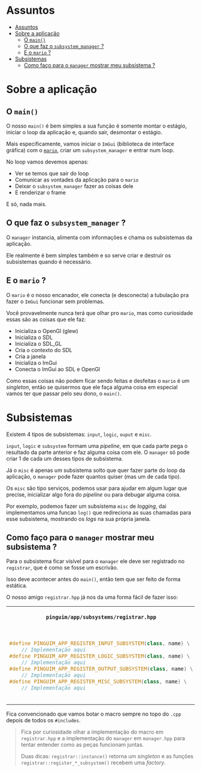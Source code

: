 # Assuntos

- [Assuntos](#assuntos)
- [Sobre a aplicação](#sobre-a-aplicação)
  - [O `main()`](#o-main)
  - [O que faz o `subsystem_manager` ?](#o-que-faz-o-subsystem_manager-)
  - [E o `mario` ?](#e-o-mario-)
- [Subsistemas](#subsistemas)
  - [Como faço para o `manager` mostrar meu subsistema ?](#como-faço-para-o-manager-mostrar-meu-subsistema-)

# Sobre a aplicação

## O `main()`

O nosso `main()` é bem simples a sua função é somente montar
o estágio, iniciar o loop da aplicação e, quando sair,
desmontar o estágio.

Mais especificamente, vamos iniciar o `ImGui` (biblioteca de
interface gráfica) com o [`mario`](#e-o-mario-), criar um
`subsystem_manager` e entrar num loop.

No loop vamos devemos apenas:
- Ver se temos que sair do loop
- Comunicar as vontades da aplicação para o `mario`
- Deixar o `subsystem_manager` fazer as coisas dele
- E renderizar o frame

E só, nada mais.

## O que faz o `subsystem_manager` ?

O `manager` instancia, alimenta com informações e chama os
subsistemas da aplicação.

Ele realmente é bem simples também e so serve criar e destruir
os subsistemas quando é necessário.

## E o `mario` ?

O `mario` é o nosso encanador, ele conecta (e desconecta) a
tubulação pra fazer o `ImGui` funcionar sem problemas.

Você provavelmente nunca terá que olhar pro `mario`, mas como
curiosidade essas são as coisas que ele faz:
- Inicializa o OpenGl (glew)
- Inicializa o SDL
- Inicializa o SDL_GL
- Cria o contexto do SDL
- Cria a janela
- Inicializa o ImGui
- Conecta o ImGui ao SDL e OpenGl

Como essas coisas não podem ficar sendo feitas e desfeitas
o `mario` é um *singleton*, então se quisermos que ele faça alguma
coisa em especial vamos ter que passar pelo seu dono, o `main()`.

# Subsistemas

Existem 4 tipos de subsistemas: `input`, `logic`, `ouput` e
`misc`.

`input`, `logic` e `subsystem` formam uma *pipeline*, em que
cada parte pega o resultado da parte anterior e faz alguma coisa
com ele. O `manager` só pode criar 1 de cada um desses tipos de
subsistema.

Já o `misc` é apenas um subsistema solto que quer fazer parte do
loop da aplicação, o `manager` pode fazer quantos quiser (mas
um de cada tipo).

Os `misc` são tipo serviços, podemos usar para ajudar em algum
lugar que precise, inicializar algo fora do *pipeline* ou para
debugar alguma coisa.

Por exemplo, podemos fazer um subsistema `misc` de *logging*, dai
implementamos uma funcao `log()` que redireciona as suas chamadas
para esse subsistema, mostrando os *logs* na sua própria janela.

## Como faço para o `manager` mostrar meu subsistema ?

Para o subsistema ficar visível para o `manager` ele deve ser
registrado no `registrar`, que é como se fosse um escrivão.

Isso deve acontecer antes do `main()`, então tem que ser feito
de forma estática.

O nosso amigo `registrar.hpp` já nos da uma forma fácil de fazer isso:

<table>
<tr>

<th>

`pinguim/app/subsystems/registrar.hpp`

</th><th>

`pinguim/app/subsystems/input/meu_novo_subsistema_de_input.cpp`

</th></tr>
<tr>

<td>

```cpp
#define PINGUIM_APP_REGISTER_INPUT_SUBSYSTEM(class, name) \
    // Implementação aqui
#define PINGUIM_APP_REGISTER_LOGIC_SUBSYSTEM(class, name) \
    // Implementação aqui
#define PINGUIM_APP_REGISTER_OUTPUT_SUBSYSTEM(class, name) \
    // Implementação aqui
#define PINGUIM_APP_REGISTER_MISC_SUBSYSTEM(class, name) \
    // Implementação aqui
```

</td><td>

```cpp
#include "pinguim/app/subsystems/input/meu_novo_subsistema_de_input.hpp"

#include "pinguim/app/subsystems/registrar.hpp"

PINGUIM_APP_REGISTER_INPUT_SUBSYSTEM(
    pinguim::app::subsystems::input::meu_novo_subsistema_de_input,
    "Nome que vai aparecer no dropdown"
);

// Implementação da classe...
```

</td></tr>
</table>

Fica convencionado que vamos botar o macro sempre no topo do `.cpp`
depois de todos os `#includes`.

> Fica por curiosidade olhar a implementação do macro em
> `registrar.hpp` e a implementação do `manager` em
> `manager.hpp` para tentar entender como as peças funcionam juntas.
>
> Duas dicas: `registrar::instance()` retorna um *singleton*
> e as funções `registrar::register_*_subsystem()` recebem
> uma *factory*.
